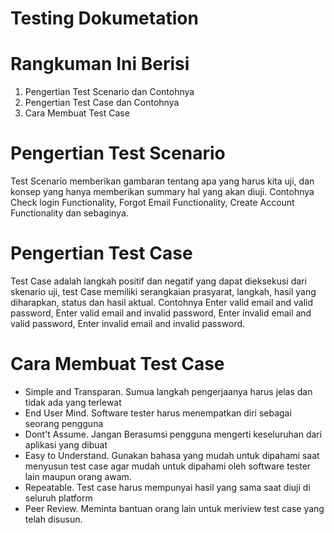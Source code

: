 # **Testing Dokumetation**
# Rangkuman Ini Berisi
1. Pengertian Test Scenario dan Contohnya
2. Pengertian Test Case dan Contohnya
3. Cara Membuat Test Case
# Pengertian Test Scenario
Test Scenario memberikan gambaran tentang apa yang harus kita uji, dan konsep yang hanya memberikan summary hal yang akan diuji. Contohnya Check login Functionality, Forgot Email Functionality, Create Account Functionality dan sebaginya.
# Pengertian Test Case
Test Case adalah langkah positif dan negatif yang dapat dieksekusi dari skenario uji, test Case memiliki serangkaian prasyarat, langkah, hasil yang diharapkan, status dan hasil aktual. Contohnya Enter valid email and valid password, Enter valid email and invalid password, Enter invalid email and valid password, Enter invalid email and invalid password.
# Cara Membuat Test Case
* Simple and Transparan. Sumua langkah pengerjaanya harus jelas dan tidak ada yang terlewat
* End User Mind. Software tester harus menempatkan diri sebagai seorang pengguna
* Dont't Assume. Jangan Berasumsi pengguna mengerti keseluruhan dari aplikasi yang dibuat
* Easy to Understand. Gunakan bahasa yang mudah untuk dipahami saat menyusun test case agar mudah untuk dipahami oleh software tester lain maupun orang awam.
* Repeatable. Test case harus mempunyai hasil yang sama saat diuji di seluruh platform
* Peer Review. Meminta bantuan orang lain untuk meriview test case yang telah disusun.